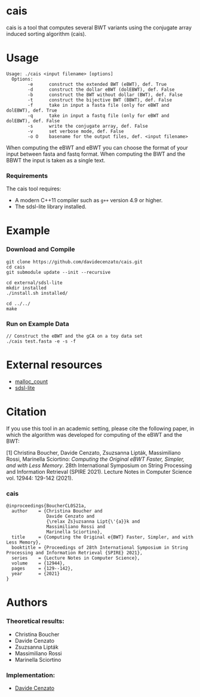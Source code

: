 # cais
cais is a tool that computes several BWT variants using the conjugate array induced sorting algorithm (cais).

# Usage

```
Usage: ./cais <input filename> [options]
  Options:
        -e      construct the extended BWT (eBWT), def. True
        -d      construct the dollar eBWT (dolEBWT), def. False
        -b      construct the BWT without dollar (BWT), def. False
        -t      construct the bijective BWT (BBWT), def. False
        -f      take in input a fasta file (only for eBWT and dolEBWT), def. True
        -q      take in input a fastq file (only for eBWT and dolEBWT), def. False
        -s      write the conjugate array, def. False
        -v      set verbose mode, def. False
        -o O    basename for the output files, def. <input filename>

```
When computing the eBWT and eBWT you can choose the format of your input between fasta and fastq format.
When computing the BWT and the BBWT the input is taken as a single text.

### Requirements

The cais tool requires:
* A modern C++11 compiler such as `g++` version 4.9 or higher.
* The sdsl-lite library installed.

# Example

### Download and Compile

```console
git clone https://github.com/davidecenzato/cais.git
cd cais
git submodule update --init --recursive

cd external/sdsl-lite
mkdir installed
./install.sh installed/

cd ../../
make
```

### Run on Example Data

```console
// Construct the eBWT and the gCA on a toy data set
./cais test.fasta -e -s -f 
```
# External resources

* [malloc_count](https://github.com/bingmann/malloc_count)
* [sdsl-lite](https://github.com/simongog/sdsl-lite)

# Citation 

If you use this tool in an academic setting, please cite the following paper, in which the algorithm was developed for computing of the eBWT and the BWT:

[1] Christina Boucher, Davide Cenzato, Zsuzsanna Lipták, Massimiliano Rossi, Marinella Sciortino: *Computing the Original eBWT Faster, Simpler, and with Less Memory*. 28th International Symposium on String Processing and Information Retrieval (SPIRE 2021). Lecture Notes in Computer Science vol. 12944: 129-142 (2021).

### cais
    @inproceedings{BoucherCL0S21a,
      author    = {Christina Boucher and
                   Davide Cenzato and
                   {\relax Zs}uzsanna Lipt{\'{a}}k and
                   Massimiliano Rossi and
                   Marinella Sciortino},
      title     = {Computing the Original e{BWT} Faster, Simpler, and with Less Memory},
      booktitle = {Proceedings of 28th International Symposium in String Processing and Information Retrieval {SPIRE} 2021},
      series    = {Lecture Notes in Computer Science},
      volume    = {12944},
      pages     = {129--142},
      year      = {2021}
    }

# Authors

### Theoretical results:

* Christina Boucher
* Davide Cenzato
* Zsuzsanna Lipták
* Massimiliano Rossi
* Marinella Sciortino

### Implementation:

* [Davide Cenzato](https://github.com/davidecenzato) 
